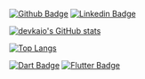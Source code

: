 [![Github Badge](https://img.shields.io/badge/-Github-000?style=flat-square&logo=Github&logoColor=white&link=https://github.com/devkaio/)](https://github.com/devkaio)
[![Linkedin Badge](https://img.shields.io/badge/-LinkedIn-blue?style=flat-square&logo=Linkedin&logoColor=white&link=https://www.linkedin.com/in/devkaio/)](https://www.linkedin.com/in/devkaio/)

[![devkaio's GitHub stats](https://github-readme-stats-devkaio.vercel.app/api?username=devkaio&show_icons=true&theme=dark)](https://github.com/devkaio)

[![Top Langs](https://github-readme-stats-devkaio.vercel.app/api/top-langs/?username=devkaio&theme=dark&layout=compact)](https://github.com/devkaio)


[![Dart Badge](https://img.shields.io/badge/Code-Dart-informational?style=flat&logo=dart&logoColor=white&color=16a085)](https://github.com/devkaio)
[![Flutter Badge](https://img.shields.io/badge/Code-Flutter-informational?style=flat&logo=flutter&logoColor=white&color=16a085)](https://github.com/devkaio)

